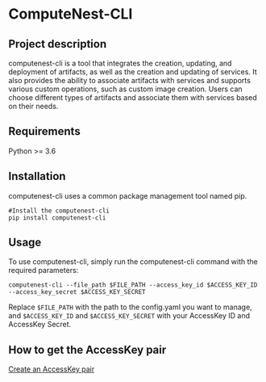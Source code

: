 # ComputeNest-CLI

## Project description
computenest-cli is a tool that integrates the creation, updating, and deployment of artifacts, as well as the creation and updating of services. It also provides the ability to associate artifacts with services and supports various custom operations, such as custom image creation. Users can choose different types of artifacts and associate them with services based on their needs.

## Requirements
Python >= 3.6

## Installation
computenest-cli uses a common package management tool named pip.
```
#Install the computenest-cli 
pip install computenest-cli
```

## Usage
To use computenest-cli, simply run the computenest-cli command with the required parameters:
```
computenest-cli --file_path $FILE_PATH --access_key_id $ACCESS_KEY_ID --access_key_secret $ACCESS_KEY_SECRET
```
Replace `$FILE_PATH` with the path to the config.yaml you want to manage, and `$ACCESS_KEY_ID` and `$ACCESS_KEY_SECRET` with your AccessKey ID and AccessKey Secret.

## How to get the AccessKey pair
[Create an AccessKey pair](https://www.alibabacloud.com/help/en/ram/user-guide/create-an-accesskey-pair?spm=a2c63.p38356.0.0.aa567e1bcFd8lF)


